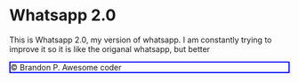 <!DOCTYPE html>
<html>
<head>
  <style>
      #footer {
          border: 2px solid blue;
      }
  </style>
</head>
<body>
<h1>Whatsapp 2.0</h1>
<p>This is Whatsapp 2.0, my version of whatsapp. I am constantly trying to improve it so it is like the origanal whatsapp, but better</p>
<footer id="footer">&copy Brandon P. Awesome coder</footer>
</body>
</html>
